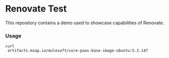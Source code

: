 # Renovate Test
This repository contains a demo used to showcase capabilities of Renovate.



### Usage

``` 
curl 
 artifacts.msap.io/mulesoft/core-paas-base-image-ubuntu:5.2.147
```
